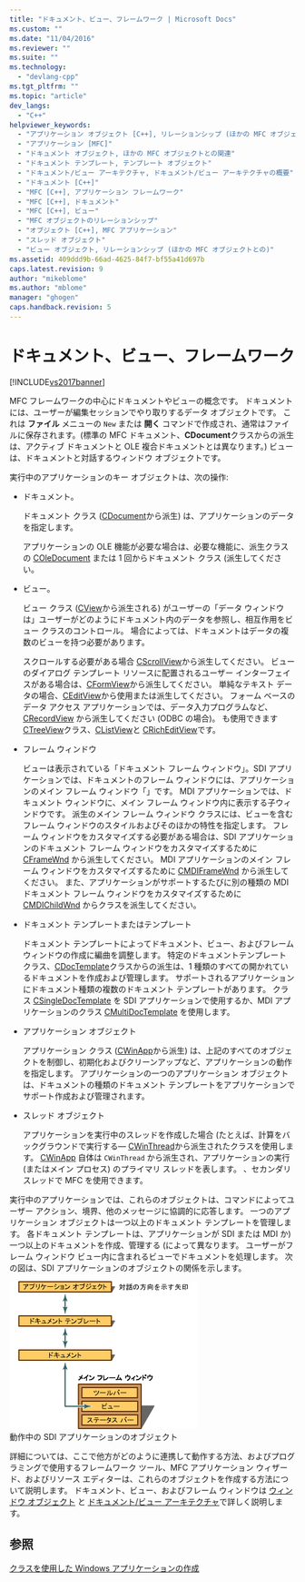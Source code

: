 ```yaml
---
title: "ドキュメント、ビュー、フレームワーク | Microsoft Docs"
ms.custom: ""
ms.date: "11/04/2016"
ms.reviewer: ""
ms.suite: ""
ms.technology: 
  - "devlang-cpp"
ms.tgt_pltfrm: ""
ms.topic: "article"
dev_langs: 
  - "C++"
helpviewer_keywords: 
  - "アプリケーション オブジェクト [C++], リレーションシップ (ほかの MFC オブジェクトとの)"
  - "アプリケーション [MFC]"
  - "ドキュメント オブジェクト, ほかの MFC オブジェクトとの関連"
  - "ドキュメント テンプレート, テンプレート オブジェクト"
  - "ドキュメント/ビュー アーキテクチャ, ドキュメント/ビュー アーキテクチャの概要"
  - "ドキュメント [C++]"
  - "MFC [C++], アプリケーション フレームワーク"
  - "MFC [C++], ドキュメント"
  - "MFC [C++], ビュー"
  - "MFC オブジェクトのリレーションシップ"
  - "オブジェクト [C++], MFC アプリケーション"
  - "スレッド オブジェクト"
  - "ビュー オブジェクト, リレーションシップ (ほかの MFC オブジェクトとの)"
ms.assetid: 409ddd9b-66ad-4625-84f7-bf55a41d697b
caps.latest.revision: 9
author: "mikeblome"
ms.author: "mblome"
manager: "ghogen"
caps.handback.revision: 5
---
```

# ドキュメント、ビュー、フレームワーク
[!INCLUDE[vs2017banner](../assembler/inline/includes/vs2017banner.md)]

MFC フレームワークの中心にドキュメントやビューの概念です。  ドキュメントには、ユーザーが編集セッションでやり取りするデータ オブジェクトです。  これは **ファイル** メニューの `New` または **開く** コマンドで作成され、通常はファイルに保存されます。\(標準の MFC ドキュメント、**CDocument**クラスからの派生は、アクティブ ドキュメントと OLE 複合ドキュメントとは異なります。\) ビューは、ドキュメントと対話するウィンドウ オブジェクトです。  
  
 実行中のアプリケーションのキー オブジェクトは、次の操作:  
  
-   ドキュメント。  
  
     ドキュメント クラス \([CDocument](../Topic/CDocument%20Class.md)から派生\) は、アプリケーションのデータを指定します。  
  
     アプリケーションの OLE 機能が必要な場合は、必要な機能に、派生クラスの [COleDocument](../mfc/reference/coledocument-class.md) または 1 回からドキュメント クラス \(派生してください。  
  
-   ビュー。  
  
     ビュー クラス \([CView](../Topic/CView%20Class.md)から派生される\) がユーザーの「データ ウィンドウは」ユーザーがどのようにドキュメント内のデータを参照し、相互作用をビュー クラスのコントロール。  場合によっては、ドキュメントはデータの複数のビューを持つ必要があります。  
  
     スクロールする必要がある場合 [CScrollView](../mfc/reference/cscrollview-class.md)から派生してください。  ビューのダイアログ テンプレート リソースに配置されるユーザー インターフェイスがある場合は、[CFormView](../mfc/reference/cformview-class.md)から派生してください。  単純なテキスト データの場合、[CEditView](../Topic/CEditView%20Class.md)から使用または派生してください。  フォーム ベースのデータ アクセス アプリケーションでは、データ入力プログラムなど、[CRecordView](../mfc/reference/crecordview-class.md) から派生してください \(ODBC の場合\)。  も使用できます [CTreeView](../mfc/reference/ctreeview-class.md)クラス、[CListView](../mfc/reference/clistview-class.md)と [CRichEditView](../mfc/reference/cricheditview-class.md)です。  
  
-   フレーム ウィンドウ  
  
     ビューは表示されている「ドキュメント フレーム ウィンドウ」。SDI アプリケーションでは、ドキュメントのフレーム ウィンドウには、アプリケーションのメイン フレーム ウィンドウ「」です。  MDI アプリケーションでは、ドキュメント ウィンドウに、メイン フレーム ウィンドウ内に表示する子ウィンドウです。  派生のメイン フレーム ウィンドウ クラスには、ビューを含むフレーム ウィンドウのスタイルおよびそのほかの特性を指定します。  フレーム ウィンドウをカスタマイズする必要がある場合は、SDI アプリケーションのドキュメント フレーム ウィンドウをカスタマイズするために [CFrameWnd](../mfc/reference/cframewnd-class.md) から派生してください。  MDI アプリケーションのメイン フレーム ウィンドウをカスタマイズするために [CMDIFrameWnd](../mfc/reference/cmdiframewnd-class.md) から派生してください。  また、アプリケーションがサポートするたびに別の種類の MDI ドキュメント フレーム ウィンドウをカスタマイズするために [CMDIChildWnd](../mfc/reference/cmdichildwnd-class.md) からクラスを派生してください。  
  
-   ドキュメント テンプレートまたはテンプレート  
  
     ドキュメント テンプレートによってドキュメント、ビュー、およびフレーム ウィンドウの作成に編曲を調整します。  特定のドキュメントテンプレート クラス、[CDocTemplate](../mfc/reference/cdoctemplate-class.md)クラスからの派生は、1 種類のすべての開かれているドキュメントを作成および管理します。  サポートされるアプリケーションにドキュメント種類の複数のドキュメント テンプレートがあります。  クラス [CSingleDocTemplate](../mfc/reference/csingledoctemplate-class.md) を SDI アプリケーションで使用するか、MDI アプリケーションのクラス [CMultiDocTemplate](../mfc/reference/cmultidoctemplate-class.md) を使用します。  
  
-   アプリケーション オブジェクト  
  
     アプリケーション クラス \([CWinApp](../mfc/reference/cwinapp-class.md)から派生\) は、上記のすべてのオブジェクトを制御し、初期化およびクリーンアップなど、アプリケーションの動作を指定します。  アプリケーションの一つのアプリケーション オブジェクトは、ドキュメントの種類のドキュメント テンプレートをアプリケーションでサポート作成および管理されます。  
  
-   スレッド オブジェクト  
  
     アプリケーションを実行中のスレッドを作成した場合 \(たとえば、計算をバックグラウンドで実行する— [CWinThread](../mfc/reference/cwinthread-class.md)から派生されたクラスを使用します。  [CWinApp](../mfc/reference/cwinapp-class.md) 自体は `CWinThread` から派生され、アプリケーションの実行 \(またはメイン プロセス\) のプライマリ スレッドを表します。  、セカンダリ スレッドで MFC を使用できます。  
  
 実行中のアプリケーションでは、これらのオブジェクトは、コマンドによってユーザー アクション、境界、他のメッセージに協調的に応答します。  一つのアプリケーション オブジェクトは一つ以上のドキュメント テンプレートを管理します。  各ドキュメント テンプレートは、アプリケーションが SDI または MDI か\) 一つ以上のドキュメントを作成、管理する \(によって異なります。  ユーザーがフレーム ウィンドウ ビュー内に含まれるビューでドキュメントを処理します。  次の図は、SDI アプリケーションのオブジェクトの関係を示します。  
  
 ![実行中の SDI アプリケーションのオブジェクト](../mfc/media/vc386v1.gif "vc386V1")  
動作中の SDI アプリケーションのオブジェクト  
  
 詳細については、ここで他方がどのように連携して動作する方法、およびプログラミングで使用するフレームワーク ツール、MFC アプリケーション ウィザード、およびリソース エディターは、これらのオブジェクトを作成する方法について説明します。  ドキュメント、ビュー、およびフレーム ウィンドウは [ウィンドウ オブジェクト](../mfc/window-objects.md) と [ドキュメント\/ビュー アーキテクチャ](../Topic/Document-View%20Architecture.md)で詳しく説明します。  
  
## 参照  
 [クラスを使用した Windows アプリケーションの作成](../Topic/Using%20the%20Classes%20to%20Write%20Applications%20for%20Windows.md)